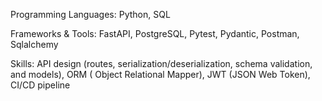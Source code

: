Programming Languages: Python, SQL

Frameworks & Tools: FastAPI, PostgreSQL, Pytest, Pydantic, Postman, Sqlalchemy

Skills: API design (routes, serialization/deserialization, schema validation, and models),
ORM ( Object Relational Mapper), JWT (JSON Web Token), CI/CD pipeline
